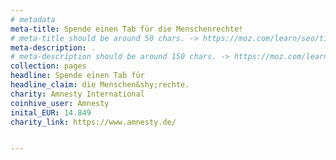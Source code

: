 ```yaml
---
# metadata
meta-title: Spende einen Tab für die Menschenrechte!
# meta-title should be around 50 chars. -> https://moz.com/learn/seo/title-tag
meta-description: .
# meta-description should be around 150 chars. -> https://moz.com/learn/seo/meta-description
collection: pages
headline: Spende einen Tab für
headline_claim: die Menschen&shy;rechte.
charity: Amnesty International
coinhive_user: Amnesty
inital_EUR: 14.849
charity_link: https://www.amnesty.de/


---
```

